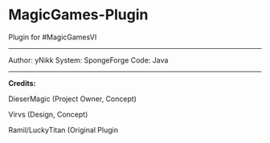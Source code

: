 # MagicGames-Plugin
Plugin for #MagicGamesVI

-------------------

Author: yNikk
System: SpongeForge
Code: Java

-------------------

**Credits:**

DieserMagic (Project Owner, Concept)

Virvs (Design, Concept)

Ramil/LuckyTitan (Original Plugin
